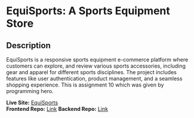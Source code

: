 # **EquiSports: A Sports Equipment Store**  

## **Description**  
EquiSports is a responsive sports equipment e-commerce platform where customers can explore, and review various sports accessories, including gear and apparel for different sports disciplines. The project includes features like user authentication, product management, and a seamless shopping experience. This is assignment 10 which was given by programming hero.

**Live Site:** [EquiSports](https://equisports-mas.netlify.app/)  
**Frontend Repo:** [Link](https://github.com/MasumAhmed19/EquipSports-clientside/) 
**Backend Repo:** [Link](https://github.com/MasumAhmed19/EquipSports-serverside/) 